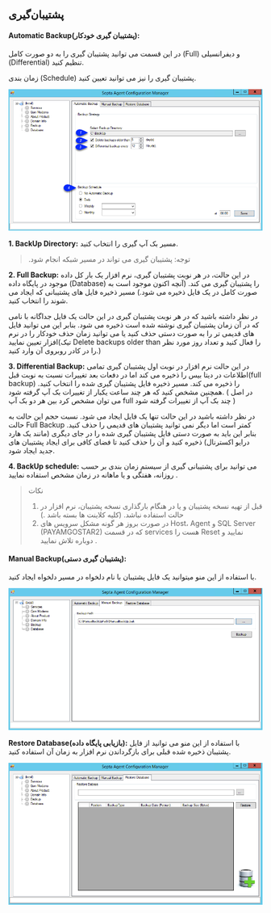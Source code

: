 ## پشتیبان‌گیری


#### Automatic Backup(پشتیبان گیری خودکار):

در این قسمت می توانید پشتیبان گیری را به دو صورت کامل (Full) و دیفرانسیلی (Differential) تنظیم کنید.

زمان بندی (Schedule) پشتیبان گیری را نیز می توانید تعیین کنید.

![](96.png)

**1. BackUp Directory:** مسیر بک آپ گیری را انتخاب کنید.

> .توجه: پشتیبان گیری می تواند در مسیر شبکه انجام شود

**2. Full Backup:** در این حالت، در هر نوبت پشتیبان گیری، نرم افزار یک بار کل داده موجود در  پایگاه داده (Database) را پشتیبان گیری می کند. (آنچه اکنون موجود است به صورت کامل در یک فایل ذخیره می شود.) مسیر ذخیره فایل های پشتیبانی که ایجاد می شوند را انتخاب کنید.

در نظر داشته باشید که در هر نوبت پشتیبان گیری در این حالت یک فایل جداگانه با نامی که در آن زمان پشتیبان گیری نوشته شده است ذخیره می شود. بنابر این می توانید فایل های قدیمی تر را به صورت دستی حذف کنید یا می توانید زمان حذف خودکار را در نرم افزار تعیین نمایید(تیک Delete backups older than را فعال کنید و تعداد روز مورد نظر را در کادر روبروی آن وارد کنید.)

**3. Differential Backup:** در این حالت نرم افزار در نوبت اول پشتیبان گیری تمامی اطلاعات در دیتا بیس را ذخیره می کند اما در دفعات بعد تغییرات نسبت به نوبت قبل(full backup) را ذخیره می کند. مسیر ذخیره فایل پشتیبان گیری شده را انتخاب کنید. همچنین مشخص کنید که هر چند ساعت یکبار از تغییرات بک آپ گرفته شود. ( در اصل می توان مشخص کرد بین هر دو بک آپ full  چند بک آپ از تغییرات گرفته شود )

در نظر داشته باشید در این حالت تنها یک فایل ایجاد می شود. نسبت حجم این حالت به حالت Full Backup کمتر است اما دیگر نمی توانید پشتیبان های قدیمی را حذف کنید. بنابر این باید به صورت دستی فایل پشتیبان گیری شده را در جای دیگری (مانند یک هارد درایو اکسترنال) ذخیره کنید و آن را حذف کنید تا فضای کافی برای ایجاد پشتیبان های جدید ایجاد شود.

**4. BackUp schedule:** می توانید برای پشتیبانی گیری از سیستم زمان بندی بر حسب روزانه، هفتگی و یا ماهانه در زمان مشخص استفاده نمایید .

> نکات 
> 1.   قبل از تهیه نسخه پشتیبان و یا در هنگام بارگذاری نسخه پشتیبان، نرم افزار در حالت استفاده نباشد. (کلیه کلاینت ها بسته باشد .)
> 2.   در صورت بروز هر گونه مشکل سرویس های Host، Agent و SQL Server (PAYAMGOSTAR2) که در قسمت services  هست را  Reset نمایید و دوباره تلاش نمایید .

#### Manual Backup(پشتیبان گیری دستی):

با استفاده از این منو میتوانید یک فایل پشتیبان با نام دلخواه در مسیر دلخواه ایجاد کنید.

![](95.png)

**Restore Database(بازیابی پایگاه داده):**
با استفاده از این منو می توانید از فایل پشتیبان ذخیره شده قبلی برای بازگرداندن نرم افزار به زمان آن استفاده کنید.

![](94.png)


  
